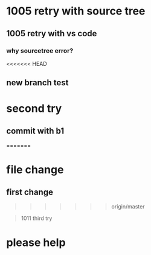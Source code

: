 # 1005 retry with source tree
## 1005 retry with vs code
### why sourcetree error?
<<<<<<< HEAD
## new branch test
# second try
## commit with b1
=======
# file change
## first change
>>>>>>> origin/master

>1011 third try
# please help